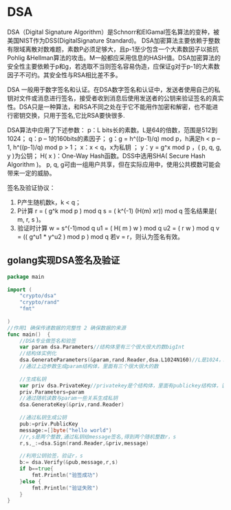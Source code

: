 # DSA
DSA（Digital Signature Algorithm）是Schnorr和ElGamal签名算法的变种，被美国NIST作为DSS(DigitalSignature Standard)。 
DSA加密算法主要依赖于整数有限域离散对数难题，素数P必须足够大，且p-1至少包含一个大素数因子以抵抗Pohlig &Hellman算法的攻击。M一般都应采用信息的HASH值。DSA加密算法的安全性主要依赖于p和g，若选取不当则签名容易伪造，应保证g对于p-1的大素数因子不可约。其安全性与RSA相比差不多。 

DSA 一般用于数字签名和认证。在DSA数字签名和认证中，发送者使用自己的私钥对文件或消息进行签名，接受者收到消息后使用发送者的公钥来验证签名的真实性。DSA只是一种算法，和RSA不同之处在于它不能用作加密和解密，也不能进行密钥交换，只用于签名,它比RSA要快很多. 

DSA算法中应用了下述参数： 
    p：L bits长的素数。L是64的倍数，范围是512到1024； 
    q：p – 1的160bits的素因子； 
    g：g = h^((p-1)/q) mod p，h满足h < p – 1, h^((p-1)/q) mod p > 1； 
    x：x < q，x为私钥 ； 
    y：y = g^x mod p ，( p, q, g, y )为公钥； 
    H( x )：One-Way Hash函数。DSS中选用SHA( Secure Hash Algorithm )。 
    p, q, g可由一组用户共享，但在实际应用中，使用公共模数可能会带来一定的威胁。 

签名及验证协议： 
1. P产生随机数k，k < q； 
2. P计算 r = ( g^k mod p ) mod q 
    s = ( k^(-1) (H(m) xr)) mod q 
    签名结果是( m, r, s )。 
3. 验证时计算 w = s^(-1)mod q 
    u1 = ( H( m ) w ) mod q 
    u2 = ( r w ) mod q 
    v = (( g^u1 * y^u2 ) mod p ) mod q 
    若v = r，则认为签名有效。 

## golang实现DSA签名及验证 
```go
package main 
 
import ( 
    "crypto/dsa" 
    "crypto/rand" 
    "fmt" 
 
) 
//作用1 确保传递数据的完整性 2 确保数据的来源 
func main()  { 
    //DSA专业做签名和验签 
    var param dsa.Parameters//结构体里有三个很大很大的数bigInt 
    //结构体实例化 
    dsa.GenerateParameters(&param,rand.Reader,dsa.L1024N160)//L是1024，N是160，这里的L是私钥，N是公钥初始参数 
    //通过上边参数生成param结构体，里面有三个很大很大的数 
 
    //生成私钥 
    var priv dsa.PrivateKey//privatekey是个结构体，里面有publickey结构体，该结构体里有Parameters字段 
    priv.Parameters=param 
    //通过随机读数与param一些关系生成私钥 
    dsa.GenerateKey(&priv,rand.Reader) 
 
    //通过私钥生成公钥 
    pub:=priv.PublicKey 
    message:=[]byte("hello world") 
    //r,s是两个整数,通过私钥给message签名,得到两个随机整数r，s 
    r,s,_:=dsa.Sign(rand.Reader,&priv,message) 
 
    //利用公钥验签，验证r，s 
    b:= dsa.Verify(&pub,message,r,s) 
    if b==true{ 
        fmt.Println("验签成功") 
    }else { 
        fmt.Println("验证失败") 
    } 
} 
 
```
